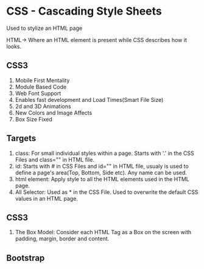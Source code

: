 # CSS - Cascading Style Sheets

Used to stylize an HTML page

HTML-> Where an HTML element is present while CSS describes how it looks.

## CSS3

1. Mobile First Mentality
2. Module Based Code
3. Web Font Support
4. Enables fast development and Load Times(Smart File Size)
5. 2d and 3D Animations
6. New Colors and Image Affects
7. Box Size Fixed

## Targets

1. class: For small individual styles within a page. Starts with '.' in the CSS Files and class="" in HTML file.
2. id: Starts with # in CSS Files and id="" in HTML file, usualy is used to define a page's area(Top, Bottom, Side etc). Any name can be used.
3. html element: Apply style to all the HTML elements used in the HTML page.
4. All Selector: Used as * in the CSS File. Used to overwrite the default CSS values in an HTML page.

## CSS3

1. The Box Model: Consider each HTML Tag as a Box on the screen with padding, margin, border and content.

## Bootstrap